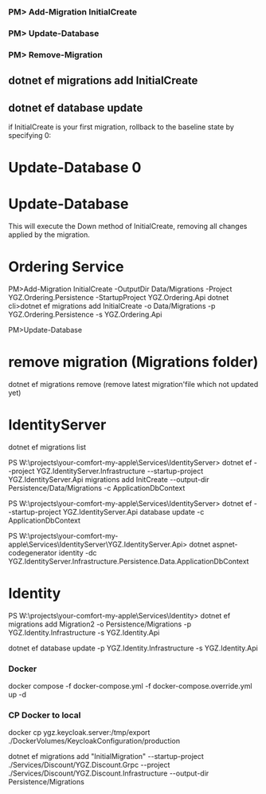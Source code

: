 ### PM> Add-Migration InitialCreate

### PM> Update-Database

### PM> Remove-Migration

## dotnet ef migrations add InitialCreate

## dotnet ef database update

if InitialCreate is your first migration, rollback to the baseline state by specifying 0:

# Update-Database 0

# Update-Database <new migrationName>

This will execute the Down method of InitialCreate, removing all changes applied by the migration.

# Ordering Service

PM>Add-Migration InitialCreate -OutputDir Data/Migrations -Project YGZ.Ordering.Persistence -StartupProject YGZ.Ordering.Api
dotnet cli>dotnet ef migrations add InitialCreate -o Data/Migrations -p YGZ.Ordering.Persistence -s YGZ.Ordering.Api

PM>Update-Database

# remove migration (Migrations folder)

dotnet ef migrations remove (remove latest migration'file which not updated yet)

# IdentityServer

dotnet ef migrations list

PS W:\projects\your-comfort-my-apple\Services\IdentityServer> dotnet ef --project YGZ.IdentityServer.Infrastructure --startup-project YGZ.IdentityServer.Api migrations add InitCreate --output-dir Persistence/Data/Migrations -c ApplicationDbContext

PS W:\projects\your-comfort-my-apple\Services\IdentityServer> dotnet ef --startup-project YGZ.IdentityServer.Api database update -c ApplicationDbContext

PS W:\projects\your-comfort-my-apple\Services\IdentityServer\YGZ.IdentityServer.Api> dotnet aspnet-codegenerator identity -dc YGZ.IdentityServer.Infrastructure.Persistence.Data.ApplicationDbContext

# Identity

PS W:\projects\your-comfort-my-apple\Services\Identity> dotnet ef migrations add Migration2 -o Persistence/Migrations -p YGZ.Identity.Infrastructure -s YGZ.Identity.Api

dotnet ef database update -p YGZ.Identity.Infrastructure -s YGZ.Identity.Api

### Docker

docker compose -f docker-compose.yml -f docker-compose.override.yml up -d

### CP Docker to local

docker cp ygz.keycloak.server:/tmp/export ./DockerVolumes/KeycloakConfiguration/production

dotnet ef migrations add "InitialMigration" --startup-project ./Services/Discount/YGZ.Discount.Grpc --project ./Services/Discount/YGZ.Discount.Infrastructure --output-dir Persistence/Migrations

